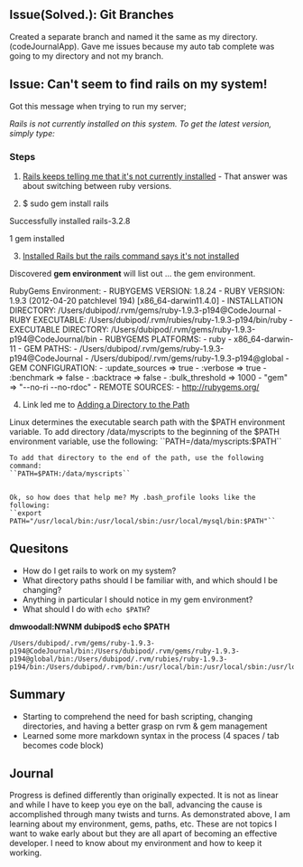## Issue(Solved.): Git Branches
Created a separate branch and named it the same as my directory. (codeJournalApp). 
Gave me issues because my auto tab complete was going to my directory and not my branch. 

## Issue: Can't seem to find rails on my system!
Got this message when trying to run my server;

_Rails is not currently installed on this system. To get the latest version, simply type:_

### Steps

1. [Rails keeps telling me that it's not currently installed](http://stackoverflow.com/questions/7788946/rails-keeps-telling-me-that-its-not-currently-installed) - That answer was about switching between ruby versions. 


2. $ sudo gem install rails

  Successfully installed rails-3.2.8

  1 gem installed


3. [Installed Rails but the rails command says it's not installed](http://stackoverflow.com/questions/1954015/installed-rails-but-the-rails-command-says-its-no-installed)

  Discovered **gem environment** will list out ... the gem environment. 

  RubyGems Environment:
    - RUBYGEMS VERSION: 1.8.24
    - RUBY VERSION: 1.9.3 (2012-04-20 patchlevel 194) [x86_64-darwin11.4.0]
    - INSTALLATION DIRECTORY: /Users/dubipod/.rvm/gems/ruby-1.9.3-p194@CodeJournal
    - RUBY EXECUTABLE: /Users/dubipod/.rvm/rubies/ruby-1.9.3-p194/bin/ruby
    - EXECUTABLE DIRECTORY: /Users/dubipod/.rvm/gems/ruby-1.9.3-p194@CodeJournal/bin
    - RUBYGEMS PLATFORMS:
      - ruby
      - x86_64-darwin-11
    - GEM PATHS:
       - /Users/dubipod/.rvm/gems/ruby-1.9.3-p194@CodeJournal
       - /Users/dubipod/.rvm/gems/ruby-1.9.3-p194@global
    - GEM CONFIGURATION:
       - :update_sources => true
       - :verbose => true
       - :benchmark => false
       - :backtrace => false
       - :bulk_threshold => 1000
       - "gem" => "--no-ri --no-rdoc"
    - REMOTE SOURCES:
       - http://rubygems.org/

4. Link led me to [Adding a Directory to the Path](http://www.troubleshooters.com/linux/prepostpath.htm)

  Linux determines the executable search path with the $PATH environment variable. To add directory /data/myscripts to the beginning of the $PATH environment variable, use the following:        
    ``PATH=/data/myscripts:$PATH``

    To add that directory to the end of the path, use the following command:
    ``PATH=$PATH:/data/myscripts``


    Ok, so how does that help me? My .bash_profile looks like the following: 
    ``export PATH="/usr/local/bin:/usr/local/sbin:/usr/local/mysql/bin:$PATH"``

## Quesitons
- How do I get rails to work on my system?
- What directory paths should I be familiar with, and which should I be changing?
- Anything in particular I should notice in my gem environment?
- What should I do with `echo $PATH`? 


**dmwoodall:NWNM dubipod$ echo $PATH**

    /Users/dubipod/.rvm/gems/ruby-1.9.3-p194@CodeJournal/bin:/Users/dubipod/.rvm/gems/ruby-1.9.3-p194@global/bin:/Users/dubipod/.rvm/rubies/ruby-1.9.3-p194/bin:/Users/dubipod/.rvm/bin:/usr/local/bin:/usr/local/sbin:/usr/local/mysql/bin:/usr/bin:/bin:/usr/sbin:/sbin:/opt/X11/bin

## Summary
- Starting to comprehend the need for bash scripting, changing directories, and having a better grasp on rvm & gem management
- Learned some more markdown syntax in the process (4 spaces / tab becomes code block)

## Journal
Progress is defined differently than originally expected. It is not as linear and while I have to keep you eye on the ball, advancing the cause is accomplished through many twists and turns. As demonstrated above, I am learning about my environment, gems, paths, etc. These are not topics I want to wake early about but they are all apart of becoming an effective developer. I need to know about my environment and how to keep it working.

